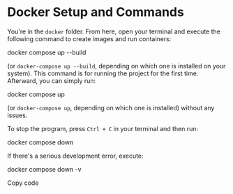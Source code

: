 # Docker Setup and Commands

You're in the `docker` folder. From here, open your terminal and execute the following command to create images and run containers:

docker compose up --build

(or `docker-compose up --build`, depending on which one is installed on your system). This command is for running the project for the first time. Afterward, you can simply run:

docker compose up

(or `docker-compose up`, depending on which one is installed) without any issues.

To stop the program, press `Ctrl + C` in your terminal and then run:

docker compose down

If there's a serious development error, execute:

docker compose down -v

Copy code

